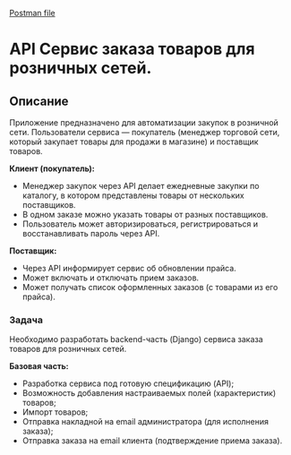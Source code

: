 [Postman file](./data/api.postman_collection.json) 


# API Сервис заказа товаров для розничных сетей.

## Описание

Приложение предназначено для автоматизации закупок в розничной сети. Пользователи сервиса — покупатель (менеджер торговой сети, который закупает товары для продажи в магазине) и поставщик товаров.

**Клиент (покупатель):**

- Менеджер закупок через API делает ежедневные закупки по каталогу, в котором
  представлены товары от нескольких поставщиков.
- В одном заказе можно указать товары от разных поставщиков.
- Пользователь может авторизироваться, регистрироваться и восстанавливать пароль через API.
    
**Поставщик:**

- Через API информирует сервис об обновлении прайса.
- Может включать и отключать прием заказов.
- Может получать список оформленных заказов (с товарами из его прайса).


### Задача

Необходимо разработать backend-часть (Django) сервиса заказа товаров для розничных сетей.

**Базовая часть:**
* Разработка сервиса под готовую спецификацию (API);
* Возможность добавления настраиваемых полей (характеристик) товаров;
* Импорт товаров;
* Отправка накладной на email администратора (для исполнения заказа);
* Отправка заказа на email клиента (подтверждение приема заказа).

